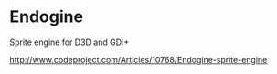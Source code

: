 # Endogine
Sprite engine for D3D and GDI+

http://www.codeproject.com/Articles/10768/Endogine-sprite-engine